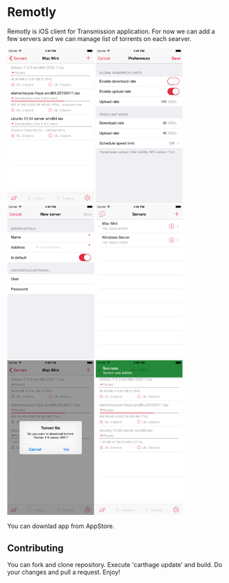 # Remotly
Remotly is iOS client for Transmission application. For now we can add a few servers and we can manage list of torrents on each searver.

<img src="https://raw.githubusercontent.com/mczachurski/remotly-ios/develop/Images/01.png" width="200" >
<img src="https://raw.githubusercontent.com/mczachurski/remotly-ios/develop/Images/02.png" width="200" >
<img src="https://raw.githubusercontent.com/mczachurski/remotly-ios/develop/Images/03.png" width="200" >
<img src="https://raw.githubusercontent.com/mczachurski/remotly-ios/develop/Images/04.png" width="200" >
<img src="https://raw.githubusercontent.com/mczachurski/remotly-ios/develop/Images/05.png" width="200" >
<img src="https://raw.githubusercontent.com/mczachurski/remotly-ios/develop/Images/06.png" width="200" >

You can downlad app from AppStore.

## Contributing
You can fork and clone repository. Execute 'carthage update' and build. Do your changes and pull a request. Enjoy!